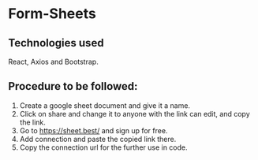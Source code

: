 # Form-Sheets

## Technologies used
React, Axios and Bootstrap.

## Procedure to be followed:
  1. Create a google sheet document and give it a name.
  2. Click on share and change it to anyone with the link can edit, and copy the link.
  3. Go to https://sheet.best/ and sign up for free.
  4. Add connection and paste the copied link there.
  5. Copy the connection url for the further use in code.





